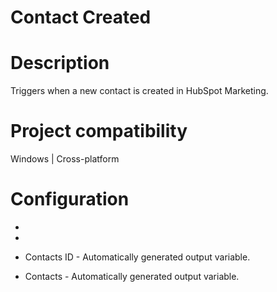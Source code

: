 ﻿# Contact Created

# Description

Triggers when a new contact is created in HubSpot Marketing.

# Project compatibility

Windows | Cross-platform

# Configuration

* 
* 





* Contacts ID - Automatically generated output variable.
* Contacts - Automatically generated output variable.
